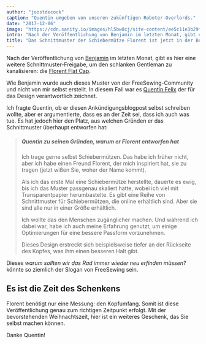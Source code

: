 ```yaml
---
author: "joostdecock"
caption: "Quentin umgeben von unseren zukünftigen Roboter-Overlords."
date: "2017-12-06"
image: "https://cdn.sanity.io/images/hl5bw8cj/site-content/ee5c11e3b29fe788dae470ab0e20396d806c4d1b-2000x1333.jpg"
intro: "Nach der Veröffentlichung von Benjamin im letzten Monat, gibt es hier eine weitere Schnittmuster-Freigabe, um den schlanken Gentleman zu kanalisieren: die Florent Flat Cap ."
title: "Das Schnittmuster der Schiebermütze Florent ist jetzt in der Beta-Version erhältlich. Da ist ein weiteres Geschenk erschienen."
---
```



Nach der Veröffentlichung von [Benjamin](/patterns/benjamin) im letzten Monat, gibt es hier eine weitere Schnittmuster-Freigabe, um den schlanken Gentleman zu kanalisieren: die [Florent Flat Cap](/patterns/florent).

Wie Benjamin wurde auch dieses Muster von der FreeSewing-Community und nicht von mir selbst erstellt. In diesem Fall war es [Quentin Felix](/users/ptzcb) der für das Design verantwortlich zeichnet.

Ich fragte Quentin, ob er diesen Ankündigungsblogpost selbst schreiben wollte, aber er argumentierte, dass es an der Zeit sei, dass ich auch was tue. Es hat jedoch hier den Platz, aus welchen Gründen er das Schnittmuster überhaupt entworfen hat:

> ##### Quentin zu seinen Gründen, warum er Florent entworfen hat
> 
> Ich trage gerne selbst Schiebermützen. Das habe ich früher nicht, aber ich habe einen Freund Florent, der mich inspiriert hat, sie zu tragen (jetzt wißen Sie, woher der Name kommt).
> 
> Als ich das erste Mal eine Schiebermütze herstellte, dauerte es ewig, bis ich das Muster passgenau skaliert hatte, wobei ich viel mit Transparentpapier herumbastelte. Es gibt eine Reihe von Schnittmuster für Schiebermützen, die online erhältlich sind. Aber sie sind alle nur in einer Größe erhältlich. 
> 
> Ich wollte das den Menschen zugänglicher machen. Und während ich dabei war, habe ich auch meine Erfahrung genutzt, um einige Optimierungen für eine bessere Passform vorzunehmen. 
> 
> Dieses Design erstreckt sich beispielsweise tiefer an der Rückseite des Kopfes, was ihm einen besseren Halt gibt.

Dieses *warum sollten wir das Rad immer wieder neu erfinden müssen?* könnte so ziemlich der Slogan von FreeSewing sein.

## Es ist die Zeit des Schenkens

Florent benötigt nur eine Messung: den Kopfumfang. Somit ist diese Veröffentlichung genau zum richtigen Zeitpunkt erfolgt. Mit der bevorstehenden Weihnachtszeit, hier ist ein weiteres Geschenk, das Sie selbst machen können.

Danke Quentin!


